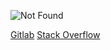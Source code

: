 
<!--
Here are some ideas to get you started:

- 🔭 I’m currently working on ...
- 🌱 I’m currently learning ...
- 👯 I’m looking to collaborate on ...
- 🤔 I’m looking for help with ...
- 💬 Ask me about ...
- 📫 How to reach me: ...
- 😄 Pronouns: ...
- ⚡ Fun fact: ...
-->
![Not Found](https://user-images.githubusercontent.com/45271583/120934833-efe09400-c6cd-11eb-96ff-c456f15aa0fa.png)

[Gitlab](https://gitlab.com/ostrov040)
[Stack Overflow](https://stackoverflow.com/users/10333202/ostrov040?tab=profile)

